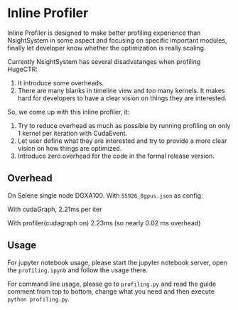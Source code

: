 # Inline Profiler

Inline Profiler is designed to make better profiling experience than NsightSystem in some aspect and focusing on specific important modules, finally let developer know whether the optimization is really scaling.

Currently NsightSystem has several disadvatanges when profiling HugeCTR:

1. It introduce some overheads.
2. There are many blanks in timeline view and too many kernels. It makes hard for developers to have a clear vision on things they are interested.

So, we come up with this inline profiler, it:

1. Try to reduce overhead as much as possible by running profiling on only 1 kernel per iteration with CudaEvent.
2. Let user define what they are interested and try to provide a more clear vision on how things are optimized.
3. Introduce zero overhead for the code in the formal release version.

## Overhead
On Selene single node DGXA100. With `55926_8gpus.json` as config:

With cudaGraph, 2.21ms per iter

With profiler(cudagraph on) 2.23ms (so nearly 0.02 ms overhead)

## Usage

For jupyter notebook usage, please start the jupyter notebook server, open the `profiling.ipynb` and follow the usage there.

For command line usage, please go to `profiling.py` and read the guide comment from top to bottom, change what you
need and then execute `python profiling.py`.